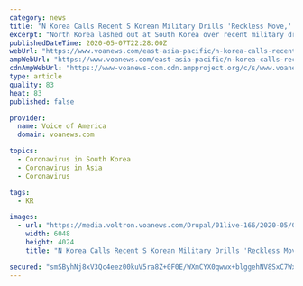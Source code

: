 ```yaml
---
category: news
title: "N Korea Calls Recent S Korean Military Drills 'Reckless Move,' KCNA Reports"
excerpt: "North Korea lashed out at South Korea over recent military drills, while leader Kim Jong Un sent a personal message to China's Xi Jinping to congratulate him on that country's success in controlling the coronavirus,"
publishedDateTime: 2020-05-07T22:28:00Z
webUrl: "https://www.voanews.com/east-asia-pacific/n-korea-calls-recent-s-korean-military-drills-reckless-move-kcna-reports"
ampWebUrl: "https://www.voanews.com/east-asia-pacific/n-korea-calls-recent-s-korean-military-drills-reckless-move-kcna-reports?amp"
cdnAmpWebUrl: "https://www-voanews-com.cdn.ampproject.org/c/s/www.voanews.com/east-asia-pacific/n-korea-calls-recent-s-korean-military-drills-reckless-move-kcna-reports?amp"
type: article
quality: 83
heat: 83
published: false

provider:
  name: Voice of America
  domain: voanews.com

topics:
  - Coronavirus in South Korea
  - Coronavirus in Asia
  - Coronavirus

tags:
  - KR

images:
  - url: "https://media.voltron.voanews.com/Drupal/01live-166/2020-05/000_1QY80O.jpg"
    width: 6048
    height: 4024
    title: "N Korea Calls Recent S Korean Military Drills 'Reckless Move,' KCNA Reports"

secured: "smSByhNj8xV3Qc4eez00kuV5ra8Z+0F0E/WXmCYX0qwwx+blggehNV8SxC7WxODYVEcLg+Ytp12Jg9uM1GfI5DvcCGGbYflabk1ZDv+QgI3NV6TmxS1FpzU2D4Zbd6yjL63Hop1UdY4Gw05wfM6kPyydbHi6FHNQ2vkNZR1f7EwQ0xYirvDu6tYXmTwmGHga+vg4LRtLn18QIeKZXBPWUHsLFRFHIWGbI00aktYh8nwEId7Xygf5T2/aimDNaFoxbhS0RhqQQpPvbCIwhmyo6xN7jaswt8XErY7qaWFgoamvdOHFOoYK5pLV5FWqCe9dUledzdUyT2rsQvMknqMvpW+O7nIwvzjsisxfxHMrj049M0pv+ZKxe0/KSjwdOTTJ2dmH0CaFlgcu8CdmLV4UAAfVyE+ZBfNAUuTgOvyh6ALJ+H7Ty5QmulYEk6LbAdImafpvwrZ8i+oZEMDfaXEToqw16AyY2Hf+VdcEgSHzcW0=;ImkCCFlxPEKW+TE/maomRg=="
---
```


